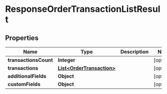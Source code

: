

# ResponseOrderTransactionListResult

## Properties

Name | Type | Description | Notes
------------ | ------------- | ------------- | -------------
**transactionsCount** | **Integer** |  |  [optional]
**transactions** | [**List&lt;OrderTransaction&gt;**](OrderTransaction.md) |  |  [optional]
**additionalFields** | **Object** |  |  [optional]
**customFields** | **Object** |  |  [optional]




